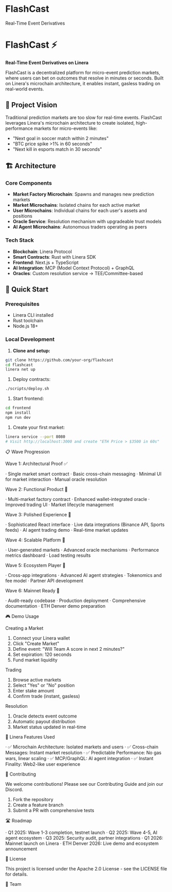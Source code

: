# FlashCast
Real-Time Event Derivatives
# FlashCast ⚡

**Real-Time Event Derivatives on Linera**

FlashCast is a decentralized platform for micro-event prediction markets, where users can bet on outcomes that resolve in minutes or seconds. Built on Linera's microchain architecture, it enables instant, gasless trading on real-world events.

## 🎯 Project Vision

Traditional prediction markets are too slow for real-time events. FlashCast leverages Linera's microchain architecture to create isolated, high-performance markets for micro-events like:
- "Next goal in soccer match within 2 minutes"
- "BTC price spike >1% in 60 seconds"
- "Next kill in esports match in 30 seconds"

## 🏗️ Architecture

### Core Components
- **Market Factory Microchain**: Spawns and manages new prediction markets
- **Market Microchains**: Isolated chains for each active market
- **User Microchains**: Individual chains for each user's assets and positions
- **Oracle Service**: Resolution mechanism with upgradeable trust models
- **AI Agent Microchains**: Autonomous traders operating as peers

### Tech Stack
- **Blockchain**: Linera Protocol
- **Smart Contracts**: Rust with Linera SDK
- **Frontend**: Next.js + TypeScript
- **AI Integration**: MCP (Model Context Protocol) + GraphQL
- **Oracles**: Custom resolution service → TEE/Committee-based

## 🚀 Quick Start

### Prerequisites
- Linera CLI installed
- Rust toolchain
- Node.js 18+

### Local Development

1. **Clone and setup:**
```bash
git clone https://github.com/your-org/flashcast
cd flashcast
linera net up
```

1. Deploy contracts:

```bash
./scripts/deploy.sh
```

1. Start frontend:

```bash
cd frontend
npm install
npm run dev
```

1. Create your first market:

```bash
linera service --port 8080
# Visit http://localhost:3000 and create "ETH Price > $3500 in 60s"
```

📋 Wave Progression

Wave 1: Architectural Proof ✅

· Single market smart contract
· Basic cross-chain messaging
· Minimal UI for market interaction
· Manual oracle resolution

Wave 2: Functional Product 🚧

· Multi-market factory contract
· Enhanced wallet-integrated oracle
· Improved trading UI
· Market lifecycle management

Wave 3: Polished Experience 📅

· Sophisticated React interface
· Live data integrations (Binance API, Sports feeds)
· AI agent trading demo
· Real-time market updates

Wave 4: Scalable Platform 📅

· User-generated markets
· Advanced oracle mechanisms
· Performance metrics dashboard
· Load testing results

Wave 5: Ecosystem Player 📅

· Cross-app integrations
· Advanced AI agent strategies
· Tokenomics and fee model
· Partner API development

Wave 6: Mainnet Ready 📅

· Audit-ready codebase
· Production deployment
· Comprehensive documentation
· ETH Denver demo preparation

🎮 Demo Usage

Creating a Market

1. Connect your Linera wallet
2. Click "Create Market"
3. Define event: "Will Team A score in next 2 minutes?"
4. Set expiration: 120 seconds
5. Fund market liquidity

Trading

1. Browse active markets
2. Select "Yes" or "No" position
3. Enter stake amount
4. Confirm trade (instant, gasless)

Resolution

1. Oracle detects event outcome
2. Automatic payout distribution
3. Market status updated in real-time

🔧 Linera Features Used

· ✅ Microchain Architecture: Isolated markets and users
· ✅ Cross-chain Messages: Instant market resolution
· ✅ Predictable Performance: No gas wars, linear scaling
· ✅ MCP/GraphQL: AI agent integration
· ✅ Instant Finality: Web2-like user experience

🤝 Contributing

We welcome contributions! Please see our Contributing Guide and join our Discord.

1. Fork the repository
2. Create a feature branch
3. Submit a PR with comprehensive tests

🛣️ Roadmap

· Q1 2025: Wave 1-3 completion, testnet launch
· Q2 2025: Wave 4-5, AI agent ecosystem
· Q3 2025: Security audit, partner integrations
· Q1 2026: Mainnet launch on Linera
· ETH Denver 2026: Live demo and ecosystem announcement

📄 License

This project is licensed under the Apache 2.0 License - see the LICENSE file for details.

👥 Team
